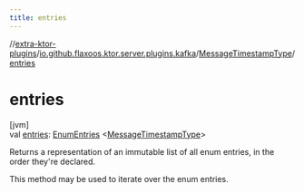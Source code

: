 ```yaml
---
title: entries
---
```


//[extra-ktor-plugins](../../../index.md)/[io.github.flaxoos.ktor.server.plugins.kafka](../index.md)/[MessageTimestampType](index.md)/[entries](entries.md)

# entries

[jvm]\
val [entries](entries.md): [EnumEntries](https://kotlinlang.org/api/latest/jvm/stdlib/kotlin.enums/-enum-entries/index.md)
&lt;[MessageTimestampType](index.md)&gt;

Returns a representation of an immutable list of all enum entries, in the order they're declared.

This method may be used to iterate over the enum entries.





